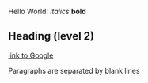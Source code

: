 Hello World!
*italics* **bold**
## Heading (level 2)
[link to Google](https://www.google.com)

Paragraphs are separated by blank lines
